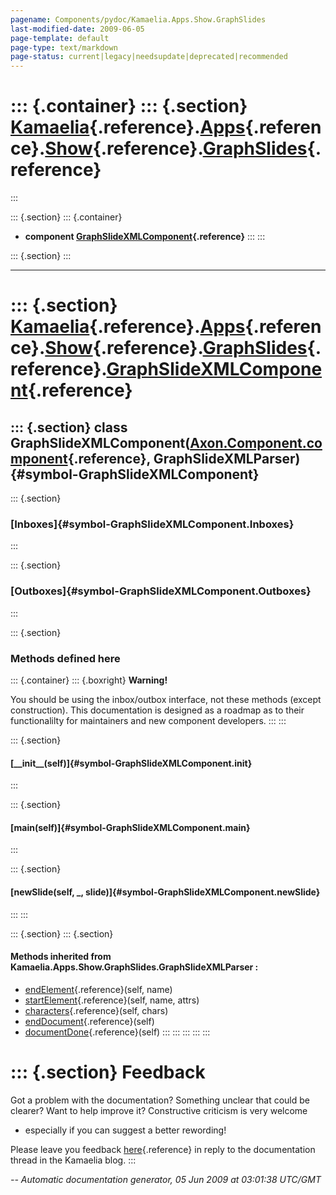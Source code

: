 ```yaml
---
pagename: Components/pydoc/Kamaelia.Apps.Show.GraphSlides
last-modified-date: 2009-06-05
page-template: default
page-type: text/markdown
page-status: current|legacy|needsupdate|deprecated|recommended
---
```

::: {.container}
::: {.section}
[Kamaelia](/Components/pydoc/Kamaelia.html){.reference}.[Apps](/Components/pydoc/Kamaelia.Apps.html){.reference}.[Show](/Components/pydoc/Kamaelia.Apps.Show.html){.reference}.[GraphSlides](/Components/pydoc/Kamaelia.Apps.Show.GraphSlides.html){.reference}
===============================================================================================================================================================================================================================================================
:::

::: {.section}
::: {.container}
-   **component
    [GraphSlideXMLComponent](/Components/pydoc/Kamaelia.Apps.Show.GraphSlides.GraphSlideXMLComponent.html){.reference}**
:::
:::

::: {.section}
:::

------------------------------------------------------------------------

::: {.section}
[Kamaelia](/Components/pydoc/Kamaelia.html){.reference}.[Apps](/Components/pydoc/Kamaelia.Apps.html){.reference}.[Show](/Components/pydoc/Kamaelia.Apps.Show.html){.reference}.[GraphSlides](/Components/pydoc/Kamaelia.Apps.Show.GraphSlides.html){.reference}.[GraphSlideXMLComponent](/Components/pydoc/Kamaelia.Apps.Show.GraphSlides.GraphSlideXMLComponent.html){.reference}
==================================================================================================================================================================================================================================================================================================================================================================================

::: {.section}
class GraphSlideXMLComponent([Axon.Component.component](/Docs/Axon/Axon.Component.component.html){.reference}, GraphSlideXMLParser) {#symbol-GraphSlideXMLComponent}
-----------------------------------------------------------------------------------------------------------------------------------

::: {.section}
### [Inboxes]{#symbol-GraphSlideXMLComponent.Inboxes}
:::

::: {.section}
### [Outboxes]{#symbol-GraphSlideXMLComponent.Outboxes}
:::

::: {.section}
### Methods defined here

::: {.container}
::: {.boxright}
**Warning!**

You should be using the inbox/outbox interface, not these methods
(except construction). This documentation is designed as a roadmap as to
their functionalilty for maintainers and new component developers.
:::
:::

::: {.section}
#### [\_\_init\_\_(self)]{#symbol-GraphSlideXMLComponent.__init__}
:::

::: {.section}
#### [main(self)]{#symbol-GraphSlideXMLComponent.main}
:::

::: {.section}
#### [newSlide(self, \_, slide)]{#symbol-GraphSlideXMLComponent.newSlide}
:::
:::

::: {.section}
::: {.section}
#### Methods inherited from Kamaelia.Apps.Show.GraphSlides.GraphSlideXMLParser :

-   [endElement](/Components/pydoc/Kamaelia.Apps.Show.GraphSlides.html#symbol-GraphSlideXMLParser.endElement){.reference}(self,
    name)
-   [startElement](/Components/pydoc/Kamaelia.Apps.Show.GraphSlides.html#symbol-GraphSlideXMLParser.startElement){.reference}(self,
    name, attrs)
-   [characters](/Components/pydoc/Kamaelia.Apps.Show.GraphSlides.html#symbol-GraphSlideXMLParser.characters){.reference}(self,
    chars)
-   [endDocument](/Components/pydoc/Kamaelia.Apps.Show.GraphSlides.html#symbol-GraphSlideXMLParser.endDocument){.reference}(self)
-   [documentDone](/Components/pydoc/Kamaelia.Apps.Show.GraphSlides.html#symbol-GraphSlideXMLParser.documentDone){.reference}(self)
:::
:::
:::
:::
:::

::: {.section}
Feedback
========

Got a problem with the documentation? Something unclear that could be
clearer? Want to help improve it? Constructive criticism is very welcome
- especially if you can suggest a better rewording!

Please leave you feedback
[here](../../../cgi-bin/blog/blog.cgi?rm=viewpost&nodeid=1142023701){.reference}
in reply to the documentation thread in the Kamaelia blog.
:::

*\-- Automatic documentation generator, 05 Jun 2009 at 03:01:38 UTC/GMT*
